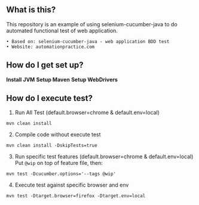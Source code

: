## What is this?

This repository is an example of using selenium-cucumber-java to do automated functional test of web application.

	• Based on: selenium-cucumber-java - web application BDD test
	• Website: automationpractice.com

## How do I get set up?

**Install JVM**
**Setup Maven**
**Setup WebDrivers**

## How do I execute test?

1. Run All Test (default.browser=chrome & default.env=local)
```
mvn clean install
```
2. Compile code without execute test
```
mvn clean install -DskipTests=true
```
3. Run specific test features (default.browser=chrome & default.env=local)
Put `@wip` on top of feature file, then:
```
mvn test -Dcucumber.options='--tags @wip'
```
4. Execute test against specific browser and env
```
mvn test -Dtarget.browser=firefox -Dtarget.env=local
```
